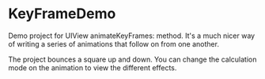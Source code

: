 KeyFrameDemo
============

Demo project for UIView animateKeyFrames: method. It's a much nicer way of writing a series of animations that follow on from one another.

The project bounces a square up and down. You can change the calculation mode on the animation to view the different effects. 


